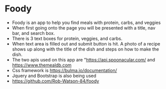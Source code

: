 # Foody
-  Foody is an  app to help you find meals with protein, carbs, and  veggies
- When first going onto the page you will be presented with a title, nav bar, and search box.
- There is 3 text boxes for protein, veggies, and carbs.
- When text area is filled out and submit button is hit. A photo of a recipe shows up along with the title of the dish and steps on how to make the dish.
- The two apis used on this app are "https://api.spoonacular.com/ and https://www.themealdb.com
- Css framework is https://bulma.io/documentation/
- Jquery and Bootstrap is also being used
- https://github.com/Rob-Watson-84/foody
